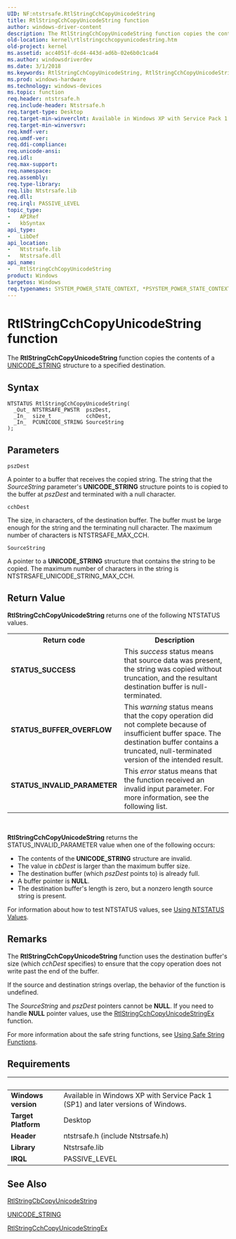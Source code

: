 ```yaml
---
UID: NF:ntstrsafe.RtlStringCchCopyUnicodeString
title: RtlStringCchCopyUnicodeString function
author: windows-driver-content
description: The RtlStringCchCopyUnicodeString function copies the contents of a UNICODE_STRING structure to a specified destination.
old-location: kernel\rtlstringcchcopyunicodestring.htm
old-project: kernel
ms.assetid: acc4051f-dcd4-443d-ad6b-02e6b0c1cad4
ms.author: windowsdriverdev
ms.date: 3/1/2018
ms.keywords: RtlStringCchCopyUnicodeString, RtlStringCchCopyUnicodeString function [Kernel-Mode Driver Architecture], kernel.rtlstringcchcopyunicodestring, ntstrsafe/RtlStringCchCopyUnicodeString, safestrings_99b6e156-5c40-41e1-a02b-400a20cbd74d.xml
ms.prod: windows-hardware
ms.technology: windows-devices
ms.topic: function
req.header: ntstrsafe.h
req.include-header: Ntstrsafe.h
req.target-type: Desktop
req.target-min-winverclnt: Available in Windows XP with Service Pack 1 (SP1) and later versions of Windows.
req.target-min-winversvr: 
req.kmdf-ver: 
req.umdf-ver: 
req.ddi-compliance: 
req.unicode-ansi: 
req.idl: 
req.max-support: 
req.namespace: 
req.assembly: 
req.type-library: 
req.lib: Ntstrsafe.lib
req.dll: 
req.irql: PASSIVE_LEVEL
topic_type:
-	APIRef
-	kbSyntax
api_type:
-	LibDef
api_location:
-	Ntstrsafe.lib
-	Ntstrsafe.dll
api_name:
-	RtlStringCchCopyUnicodeString
product: Windows
targetos: Windows
req.typenames: SYSTEM_POWER_STATE_CONTEXT, *PSYSTEM_POWER_STATE_CONTEXT
---
```



# RtlStringCchCopyUnicodeString function
The <b>RtlStringCchCopyUnicodeString</b> function copies the contents of a <a href="..\wudfwdm\ns-wudfwdm-_unicode_string.md">UNICODE_STRING</a> structure to a specified destination.

## Syntax

````
NTSTATUS RtlStringCchCopyUnicodeString(
  _Out_ NTSTRSAFE_PWSTR  pszDest,
  _In_  size_t           cchDest,
  _In_  PCUNICODE_STRING SourceString
);
````

## Parameters

`pszDest`

A pointer to a buffer that receives the copied string. The string that the <i>SourceString</i> parameter's <b>UNICODE_STRING</b> structure points to is copied to the buffer at <i>pszDest</i> and terminated with a null character.

`cchDest`

The size, in characters, of the destination buffer. The buffer must be large enough for the string and the terminating null character. The maximum number of characters is NTSTRSAFE_MAX_CCH.

`SourceString`

A pointer to a <b>UNICODE_STRING</b> structure that contains the string to be copied. The maximum number of characters in the string is NTSTRSAFE_UNICODE_STRING_MAX_CCH.


## Return Value

<b>RtlStringCchCopyUnicodeString</b> returns one of the following NTSTATUS values.

<table>
<tr>
<th>Return code</th>
<th>Description</th>
</tr>
<tr>
<td width="40%">
<dl>
<dt><b>STATUS_SUCCESS</b></dt>
</dl>
</td>
<td width="60%">
This <i>success</i> status means that source data was present, the string was copied without truncation, and the resultant destination buffer is null-terminated.

</td>
</tr>
<tr>
<td width="40%">
<dl>
<dt><b>STATUS_BUFFER_OVERFLOW</b></dt>
</dl>
</td>
<td width="60%">
This <i>warning</i> status means that the copy operation did not complete because of insufficient buffer space. The destination buffer contains a truncated, null-terminated version of the intended result.

</td>
</tr>
<tr>
<td width="40%">
<dl>
<dt><b>STATUS_INVALID_PARAMETER</b></dt>
</dl>
</td>
<td width="60%">
This <i>error</i> status means that the function received an invalid input parameter. For more information, see the following list.

</td>
</tr>
</table>
 

<b>RtlStringCchCopyUnicodeString</b> returns the STATUS_INVALID_PARAMETER value when one of the following occurs:

<ul>
<li>The contents of the <b>UNICODE_STRING</b> structure are invalid.</li>
<li>The value in <i>cbDest</i> is larger than the maximum buffer size.</li>
<li>The destination buffer (which <i>pszDest</i> points to) is already full.</li>
<li>A buffer pointer is <b>NULL</b>.</li>
<li>The destination buffer's length is zero, but a nonzero length source string is present.</li>
</ul>
For information about how to test NTSTATUS values, see <a href="https://msdn.microsoft.com/library/windows/hardware/ff565436">Using NTSTATUS Values</a>.

## Remarks

The <b>RtlStringCchCopyUnicodeString</b> function uses the destination buffer's size (which <i>cchDest</i> specifies) to ensure that the copy operation does not write past the end of the buffer.

If the source and destination strings overlap, the behavior of the function is undefined.

The <i>SourceString </i>and <i>pszDest</i> pointers cannot be <b>NULL</b>. If you need to handle <b>NULL</b> pointer values, use the <a href="..\ntstrsafe\nf-ntstrsafe-rtlstringcchcopyunicodestringex.md">RtlStringCchCopyUnicodeStringEx</a> function.

For more information about the safe string functions, see <a href="https://msdn.microsoft.com/library/windows/hardware/ff565508">Using Safe String Functions</a>.

## Requirements
| &nbsp; | &nbsp; |
| ---- |:---- |
| **Windows version** | Available in Windows XP with Service Pack 1 (SP1) and later versions of Windows.  |
| **Target Platform** | Desktop |
| **Header** | ntstrsafe.h (include Ntstrsafe.h) |
| **Library** | Ntstrsafe.lib |
| **IRQL** | PASSIVE_LEVEL |

## See Also

<a href="..\ntstrsafe\nf-ntstrsafe-rtlstringcbcopyunicodestring.md">RtlStringCbCopyUnicodeString</a>



<a href="..\wudfwdm\ns-wudfwdm-_unicode_string.md">UNICODE_STRING</a>



<a href="..\ntstrsafe\nf-ntstrsafe-rtlstringcchcopyunicodestringex.md">RtlStringCchCopyUnicodeStringEx</a>